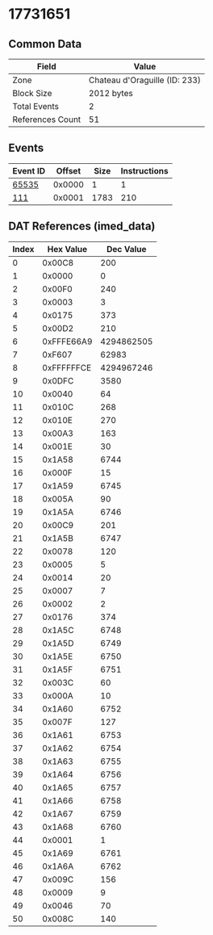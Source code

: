 # 17731651

## Common Data

| Field            | Value                         |
|------------------|-------------------------------|
| Zone             | Chateau d'Oraguille (ID: 233) |
| Block Size       | 2012 bytes                    |
| Total Events     | 2                             |
| References Count | 51                            |

## Events

| Event ID            | Offset   |   Size |   Instructions |
|---------------------|----------|--------|----------------|
| [65535](./65535.md) | 0x0000   |      1 |              1 |
| [111](./111.md)     | 0x0001   |   1783 |            210 |

## DAT References (imed_data)

|   Index | Hex Value   |   Dec Value |
|---------|-------------|-------------|
|       0 | 0x00C8      |         200 |
|       1 | 0x0000      |           0 |
|       2 | 0x00F0      |         240 |
|       3 | 0x0003      |           3 |
|       4 | 0x0175      |         373 |
|       5 | 0x00D2      |         210 |
|       6 | 0xFFFE66A9  |  4294862505 |
|       7 | 0xF607      |       62983 |
|       8 | 0xFFFFFFCE  |  4294967246 |
|       9 | 0x0DFC      |        3580 |
|      10 | 0x0040      |          64 |
|      11 | 0x010C      |         268 |
|      12 | 0x010E      |         270 |
|      13 | 0x00A3      |         163 |
|      14 | 0x001E      |          30 |
|      15 | 0x1A58      |        6744 |
|      16 | 0x000F      |          15 |
|      17 | 0x1A59      |        6745 |
|      18 | 0x005A      |          90 |
|      19 | 0x1A5A      |        6746 |
|      20 | 0x00C9      |         201 |
|      21 | 0x1A5B      |        6747 |
|      22 | 0x0078      |         120 |
|      23 | 0x0005      |           5 |
|      24 | 0x0014      |          20 |
|      25 | 0x0007      |           7 |
|      26 | 0x0002      |           2 |
|      27 | 0x0176      |         374 |
|      28 | 0x1A5C      |        6748 |
|      29 | 0x1A5D      |        6749 |
|      30 | 0x1A5E      |        6750 |
|      31 | 0x1A5F      |        6751 |
|      32 | 0x003C      |          60 |
|      33 | 0x000A      |          10 |
|      34 | 0x1A60      |        6752 |
|      35 | 0x007F      |         127 |
|      36 | 0x1A61      |        6753 |
|      37 | 0x1A62      |        6754 |
|      38 | 0x1A63      |        6755 |
|      39 | 0x1A64      |        6756 |
|      40 | 0x1A65      |        6757 |
|      41 | 0x1A66      |        6758 |
|      42 | 0x1A67      |        6759 |
|      43 | 0x1A68      |        6760 |
|      44 | 0x0001      |           1 |
|      45 | 0x1A69      |        6761 |
|      46 | 0x1A6A      |        6762 |
|      47 | 0x009C      |         156 |
|      48 | 0x0009      |           9 |
|      49 | 0x0046      |          70 |
|      50 | 0x008C      |         140 |
